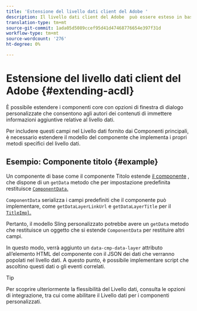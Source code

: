 ```yaml
---
title: 'Estensione del livello dati client del Adobe '
description: Il livello dati client del Adobe  può essere esteso in base ad alcuni pattern di base
translation-type: tm+mt
source-git-commit: 1ada05d5089ccef95d41d47468776654e397f31d
workflow-type: tm+mt
source-wordcount: '276'
ht-degree: 0%

---
```



# Estensione del livello dati client del Adobe  {#extending-acdl}

È possibile estendere i componenti core con opzioni di finestra di dialogo personalizzate che consentono agli autori dei contenuti di immettere informazioni aggiuntive relative al livello dati.

Per includere questi campi nel Livello dati fornito dai Componenti principali, è necessario estendere il modello del componente che implementa i propri metodi specifici del livello dati.

## Esempio: Componente titolo {#example}

Un componente di base come il componente [](https://github.com/adobe/aem-core-wcm-components/blob/master/bundles/core/src/main/java/com/adobe/cq/wcm/core/components/models/Title.java) Titolo estende [il componente](https://github.com/adobe/aem-core-wcm-components/blob/master/bundles/core/src/main/java/com/adobe/cq/wcm/core/components/models/Title.java) , che dispone di un `getData` metodo che per impostazione predefinita restituisce [`ComponentData`.](https://github.com/adobe/aem-core-wcm-components/blob/master/bundles/core/src/main/java/com/adobe/cq/wcm/core/components/models/datalayer/ComponentData.java)

`ComponentData` serializza i campi predefiniti che il componente può implementare, come `getDataLayerLinkUrl` e `getDataLayerTitle` per il [`TitleImpl`.](https://github.com/adobe/aem-core-wcm-components/blob/master/bundles/core/src/main/java/com/adobe/cq/wcm/core/components/internal/models/v1/TitleImpl.java)

Pertanto, il modello Sling personalizzato potrebbe avere un `getData` metodo che restituisce un oggetto che si estende `ComponentData` per restituire altri campi.

In questo modo, verrà aggiunto un `data-cmp-data-layer` attributo all’elemento HTML del componente con il JSON dei dati che verranno popolati nel livello dati. A questo punto, è possibile implementare script che ascoltino questi dati o gli eventi correlati.

>[!TIP]
>
>Per scoprire ulteriormente la flessibilità del Livello dati, consulta le opzioni di integrazione, tra cui come abilitare il Livello dati per i componenti personalizzati.
